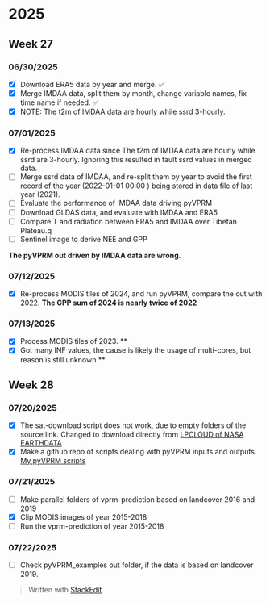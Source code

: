 # 2025
## Week 27
### 06/30/2025
- [x] Download ERA5 data by year and merge. :white_check_mark:
- [x] Merge IMDAA data, split them by month, change variable names, fix time name if needed.  :white_check_mark:
- [x] NOTE: The t2m of IMDAA data are hourly while ssrd 3-hourly.

### 07/01/2025
- [x] Re-process IMDAA data since The t2m of IMDAA data are hourly while ssrd are 3-hourly. Ignoring this resulted in fault ssrd values in merged data.
- [ ] Merge ssrd data of IMDAA, and re-split them by year to avoid the first record of the year (2022-01-01 00:00 ) being stored in data file of last year (2021).
- [ ] Evaluate the performance of IMDAA data driving pyVPRM
- [ ]  Download GLDAS data, and evaluate with IMDAA and ERA5
- [ ] Compare T and radiation between ERA5 and IMDAA over Tibetan Plateau.q
- [ ] Sentinel image to derive NEE and GPP  

**The pyVPRM out driven by IMDAA data are wrong.** 
### 07/12/2025
- [x] Re-process MODIS tiles of 2024, and run pyVPRM, compare the out with 2022.  **The GPP sum of 2024 is nearly twice of 2022**
### 07/13/2025
- [x] Process MODIS tiles of 2023. **
- [x] Got many INF values, the cause is likely the usage of multi-cores, but reason is still unknown.** 
## Week 28
### 07/20/2025
- [x] The sat-download script does not work, due to empty folders of the source link. Changed to download directly from  [LPCLOUD of NASA EARTHDATA](https://search.earthdata.nasa.gov/search?q=C2343111356-LPCLOUD)
- [x] Make a github repo of scripts dealing with pyVPRM inputs and outputs. [My pyVPRM scripts](https://github.com/sunfanglin/pyVPRM_examples)
### 07/21/2025
- [ ] Make parallel folders of vprm-prediction based on landcover 2016 and 2019 
- [x] Clip MODIS images of year 2015-2018
- [ ] Run the vprm-prediction of year 2015-2018
### 07/22/2025
- [ ] Check pyVPRM_examples out folder, if the data is based on landcover 2019.  



> Written with [StackEdit](https://stackedit.io/).
<!--stackedit_data:
eyJoaXN0b3J5IjpbMTQ5MzIzMDkyNSwtMTU0ODExNDAyNywtMT
I2MDI5OTUzOSw4OTU0NDcyNzYsMTU1MzIzNjQzMSwtMTg4NjI0
OTcwNSwyODg2ODc4MzAsLTEyOTEzMTQ5NjgsMTc2NTQ0MDIwOC
wxMjMxMjE4MDM0LC0xNzI3MzI3OTc3LDEwNzU1MTI1MjIsNjI4
NTM4MjQzXX0=
-->